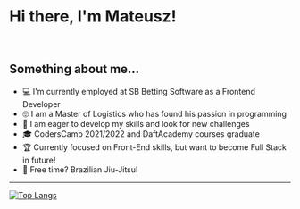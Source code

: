 # Hi there, I'm Mateusz!
<br/>

## Something about me...

- 💻 I'm currently employed at SB Betting Software as a Frontend Developer
- 🤓 I am a Master of Logistics who has found his passion in programming
- 👀 I am eager to develop my skills and look for new challenges
- 🎓 CodersCamp 2021/2022 and DaftAcademy courses graduate
- 🏆 Currently focused on Front-End skills, but want to become Full Stack in future!
- 🥋 Free time? Brazilian Jiu-Jitsu!

---


[![Top Langs](https://github-readme-stats.vercel.app/api/top-langs/?username=Arssin&langs_count=7)](https://github.com/anuraghazra/github-readme-stats)
